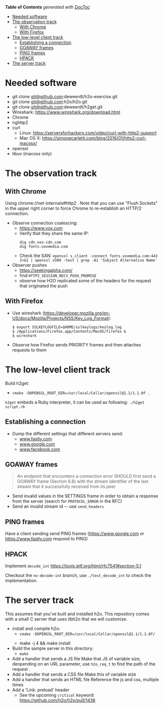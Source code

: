 <!-- START doctoc generated TOC please keep comment here to allow auto update -->
<!-- DON'T EDIT THIS SECTION, INSTEAD RE-RUN doctoc TO UPDATE -->
**Table of Contents**  *generated with [DocToc](https://github.com/thlorenz/doctoc)*

- [Needed software](#needed-software)
- [The observation track](#the-observation-track)
  - [With Chrome](#with-chrome)
  - [With Firefox](#with-firefox)
- [The low-level client track](#the-low-level-client-track)
  - [Establishing a connection](#establishing-a-connection)
  - [GOAWAY frames](#goaway-frames)
  - [PING frames](#ping-frames)
  - [HPACK](#hpack)
- [The server track](#the-server-track)

<!-- END doctoc generated TOC please keep comment here to allow auto update -->

# Needed software

  - git clone git@github.com:deweerdt/h2o-exercise.git
  - git clone git@github.com:h2o/h2o.git
  - git clone git@github.com:deweerdt/h2get.git
  - Wireshark: https://www.wireshark.org/download.html
  - Chrome
  - nghttp2
  - curl
    - Linux: https://serversforhackers.com/video/curl-with-http2-support
    - Mac OS X: https://simonecarletti.com/blog/2016/01/http2-curl-macosx/
  - openssl
  - libuv (macosx only)

# The observation track

## With Chrome

Using chrome://net-internals#http2 . Note that you can use "Flush
Sockets" in the upper right corner to force Chrome to re-establish
an HTTP/2 connection.

- Observe connection coalescing:
  - https://www.vox.com
  - Verify that they share the same IP:
    ```
    dig cdn.vox-cdn.com
    dig fonts.voxmedia.com
    ```
  - Check the SAN:
    `openssl s_client -connect fonts.voxmedia.com:443 2>&1 | openssl x509 -text | grep -A1 'Subject Alternative Name'`
- Observer pushes
  - https://seekingalpha.com/
  - find `HTTP2_SESSION_RECV_PUSH_PROMISE`
  - observe how H2O replicated some of the headers for the request that originated the push

## With Firefox
- Use wireshark (https://developer.mozilla.org/en-US/docs/Mozilla/Projects/NSS/Key_Log_Format):
  ```
  $ export SSLKEYLOGFILE=$HOME/sslkeylogs/keylog.log
  $ /Applications/Firefox.app/Contents/MacOS/firefox &
  $ wireshark
  ```
- Observe how Firefox sends PRIORITY frames and then attaches requests to them

# The low-level client track

Build h2get:
- `cmake -DOPENSSL_ROOT_DIR=/usr/local/Cellar/openssl@1.1/1.1.0f .`

`h2get` embeds a Ruby interpreter, it can be used as following: `./h2get script.rb`

## Establishing a connection

- Dump the different settings that different servers send:
  - www.fastly.com
  - www.google.com
  - www.facebook.com

## GOAWAY frames

> An endpoint that encounters a connection error SHOULD first send a
> GOAWAY frame (Section 6.8) with the stream identifier of the last
> stream that it successfully received from its peer

- Send invalid values in the SETTINGS frame in order to obtain a
response from the server (search for `PROTOCOL_ERROR` in the RFC)
- Send an invalid stream id -- use `send_headers`

## PING frames

Have a client sending send PING frames (https://www.google.com or
https://www.fastly.com respond to PING)

## HPACK

Implement `decode_int` https://tools.ietf.org/html/rfc7541#section-5.1

Checkout the `no-decode-int` branch, use `./test_decode_int` to check the implementation.

# The server track

This assumes that you've built and installed h2o. This repository
comes with a small C server that uses libh2o that we will customize.
- install and compile h2o:
  - `cmake -DOPENSSL_ROOT_DIR=/usr/local/Cellar/openssl@1.1/1.1.0f/ .`
  - make -j 4 && make install
- Build the sample server in this directory:
  - `make`
- Add a handler that sends a JS file
  Make that JS of variable size, denpending on an URL parameter, use
  `h2o_req_t` to find the path of the request .
- Add a handler that sends a CSS file
  Make this of variable size
- Add a handler that sends an HTML file
  Reference the js and css, multiple times
- Add a 'Link: preload' header
  - See the upcoming `critical` keyword: https://github.com/h2o/h2o/pull/1436

   
